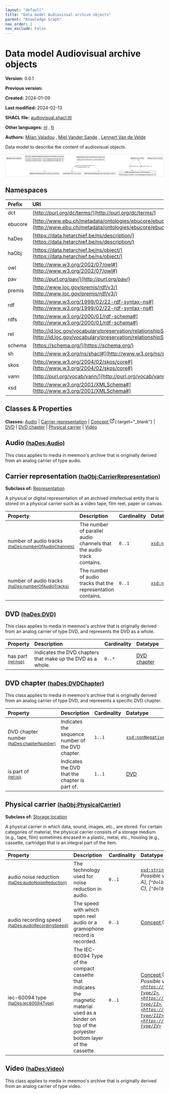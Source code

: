 ```yaml
---
layout: "default"
title: "Data model Audiovisual archive objects"
parent: "Knowledge Graph"
nav_order: 1
nav_exclude: False
---
```

<svg xmlns="http://www.w3.org/2000/svg" style="display: none;"><symbol id="svg-external-link" width="24" height="24" viewBox="0 0 24 24" fill="none" stroke="currentColor" stroke-width="2" stroke-linecap="round" stroke-linejoin="round" class="feather feather-external-link"><title id="svg-external-link-title">(external link)</title><path d="M18 13v6a2 2 0 0 1-2 2H5a2 2 0 0 1-2-2V8a2 2 0 0 1 2-2h6"></path><polyline points="15 3 21 3 21 9"></polyline><line x1="10" y1="14" x2="21" y2="3"></line> </symbol></svg>

Data model Audiovisual archive objects
====================

**Version:** 0.0.1

**Previous version:** 

**Created:** 2024-01-09

**Last modified:** 2024-02-13

**SHACL file:** [audiovisual.shacl.ttl](audiovisual.shacl.ttl)

**Other languages:**
[nl](../nl)
, [fr](../fr)

**Authors:**
[Milan Valadou](mailto:milan.valadou@meemoo.be)
, [Miel Vander Sande](mailto:miel.vandersande@meemoo.be)
, [Lennert Van de Velde](mailto:lennert.vandevelde@meemoo.be)


Data model to describe the content of audiovisual objects.

<div class="wrap">
  <div class="zoom">
  <svg xmlns="http://www.w3.org/2000/svg" xmlns:xlink="http://www.w3.org/1999/xlink" contentStyleType="text/css" preserveAspectRatio="none" version="1.1" viewBox="0 0 1597 223" zoomAndPan="magnify"><defs/><g><a href="#haDes%3AAudio" target="_top" title="#haDes%3AAudio" xlink:actuate="onRequest" xlink:href="#haDes%3AAudio" xlink:show="new" xlink:title="#haDes%3AAudio" xlink:type="simple"><g id="elem_haDes_Audio"><rect codeLine="15" fill="#F1F1F1" height="26.2969" id="haDes_Audio" rx="3.5" ry="3.5" style="stroke:#181818;stroke-width:0.5;" width="154" x="7" y="27.5"/><text fill="#000000" font-family="sans-serif" font-size="14" font-weight="bold" lengthAdjust="spacing" textLength="45" x="10" y="45.4951">Audio</text><text fill="#000000" font-family="sans-serif" font-size="14" lengthAdjust="spacing" textLength="4" x="55" y="45.4951"> </text><text fill="#000000" font-family="sans-serif" font-size="14" lengthAdjust="spacing" textLength="99" x="59" y="45.4951">(haDes:Audio)</text></g></a><a href="#haObj%3ACarrierRepresentation" target="_top" title="#haObj%3ACarrierRepresentation" xlink:actuate="onRequest" xlink:href="#haObj%3ACarrierRepresentation" xlink:show="new" xlink:title="#haObj%3ACarrierRepresentation" xlink:type="simple"><g id="elem_haObj_CarrierRepresentation"><rect codeLine="16" fill="#F1F1F1" height="66.8906" id="haObj_CarrierRepresentation" rx="3.5" ry="3.5" style="stroke:#181818;stroke-width:0.5;" width="395" x="196.5" y="7"/><text fill="#000000" font-family="sans-serif" font-size="14" font-weight="bold" lengthAdjust="spacing" textLength="55" x="199.5" y="24.9951">Carrier</text><text fill="#000000" font-family="sans-serif" font-size="14" font-weight="bold" lengthAdjust="spacing" textLength="5" x="254.5" y="24.9951"> </text><text fill="#000000" font-family="sans-serif" font-size="14" font-weight="bold" lengthAdjust="spacing" textLength="118" x="259.5" y="24.9951">representation</text><text fill="#000000" font-family="sans-serif" font-size="14" lengthAdjust="spacing" textLength="4" x="377.5" y="24.9951"> </text><text fill="#000000" font-family="sans-serif" font-size="14" lengthAdjust="spacing" textLength="207" x="381.5" y="24.9951">(haObj:CarrierRepresentation)</text><line style="stroke:#181818;stroke-width:0.5;" x1="197.5" x2="590.5" y1="33.2969" y2="33.2969"/><text fill="#000000" font-family="sans-serif" font-size="14" lengthAdjust="spacing" textLength="54" x="202.5" y="50.292">number</text><text fill="#000000" font-family="sans-serif" font-size="14" lengthAdjust="spacing" textLength="4" x="256.5" y="50.292"> </text><text fill="#000000" font-family="sans-serif" font-size="14" lengthAdjust="spacing" textLength="13" x="260.5" y="50.292">of</text><text fill="#000000" font-family="sans-serif" font-size="14" lengthAdjust="spacing" textLength="4" x="273.5" y="50.292"> </text><text fill="#000000" font-family="sans-serif" font-size="14" lengthAdjust="spacing" textLength="38" x="277.5" y="50.292">audio</text><text fill="#000000" font-family="sans-serif" font-size="14" lengthAdjust="spacing" textLength="4" x="315.5" y="50.292"> </text><text fill="#000000" font-family="sans-serif" font-size="14" lengthAdjust="spacing" textLength="42" x="319.5" y="50.292">tracks</text><text fill="#000000" font-family="sans-serif" font-size="14" lengthAdjust="spacing" textLength="4" x="361.5" y="50.292"> </text><text fill="#000000" font-family="sans-serif" font-size="14" lengthAdjust="spacing" textLength="5" x="365.5" y="50.292">:</text><text fill="#000000" font-family="sans-serif" font-size="14" lengthAdjust="spacing" textLength="4" x="370.5" y="50.292"> </text><text fill="#000000" font-family="sans-serif" font-size="14" font-style="italic" lengthAdjust="spacing" textLength="165" x="374.5" y="50.292">xsd:nonNegativeInteger</text><text fill="#000000" font-family="sans-serif" font-size="14" lengthAdjust="spacing" textLength="4" x="539.5" y="50.292"> </text><text fill="#000000" font-family="sans-serif" font-size="14" lengthAdjust="spacing" textLength="36" x="543.5" y="50.292">[0..1]</text><text fill="#000000" font-family="sans-serif" font-size="14" lengthAdjust="spacing" textLength="54" x="202.5" y="66.5889">number</text><text fill="#000000" font-family="sans-serif" font-size="14" lengthAdjust="spacing" textLength="4" x="256.5" y="66.5889"> </text><text fill="#000000" font-family="sans-serif" font-size="14" lengthAdjust="spacing" textLength="13" x="260.5" y="66.5889">of</text><text fill="#000000" font-family="sans-serif" font-size="14" lengthAdjust="spacing" textLength="4" x="273.5" y="66.5889"> </text><text fill="#000000" font-family="sans-serif" font-size="14" lengthAdjust="spacing" textLength="38" x="277.5" y="66.5889">audio</text><text fill="#000000" font-family="sans-serif" font-size="14" lengthAdjust="spacing" textLength="4" x="315.5" y="66.5889"> </text><text fill="#000000" font-family="sans-serif" font-size="14" lengthAdjust="spacing" textLength="42" x="319.5" y="66.5889">tracks</text><text fill="#000000" font-family="sans-serif" font-size="14" lengthAdjust="spacing" textLength="4" x="361.5" y="66.5889"> </text><text fill="#000000" font-family="sans-serif" font-size="14" lengthAdjust="spacing" textLength="5" x="365.5" y="66.5889">:</text><text fill="#000000" font-family="sans-serif" font-size="14" lengthAdjust="spacing" textLength="4" x="370.5" y="66.5889"> </text><text fill="#000000" font-family="sans-serif" font-size="14" font-style="italic" lengthAdjust="spacing" textLength="165" x="374.5" y="66.5889">xsd:nonNegativeInteger</text><text fill="#000000" font-family="sans-serif" font-size="14" lengthAdjust="spacing" textLength="4" x="539.5" y="66.5889"> </text><text fill="#000000" font-family="sans-serif" font-size="14" lengthAdjust="spacing" textLength="36" x="543.5" y="66.5889">[0..1]</text></g></a><a href="#premis%3ARepresentation" target="_top" title="#premis%3ARepresentation" xlink:actuate="onRequest" xlink:href="#premis%3ARepresentation" xlink:show="new" xlink:title="#premis%3ARepresentation" xlink:type="simple"><g id="elem_premis_Representation"><rect codeLine="17" fill="#F1F1F1" height="26.2969" id="premis_Representation" rx="3.5" ry="3.5" style="stroke:#181818;stroke-width:0.5;" width="300" x="244" y="178.5"/><text fill="#000000" font-family="sans-serif" font-size="14" font-weight="bold" lengthAdjust="spacing" textLength="121" x="247" y="196.4951">Representation</text><text fill="#000000" font-family="sans-serif" font-size="14" lengthAdjust="spacing" textLength="4" x="368" y="196.4951"> </text><text fill="#000000" font-family="sans-serif" font-size="14" lengthAdjust="spacing" textLength="169" x="372" y="196.4951">(premis:Representation)</text></g></a><a href="../../terms/en#skos%3AConcept" target="_top" title="../../terms/en#skos%3AConcept" xlink:actuate="onRequest" xlink:href="../../terms/en#skos%3AConcept" xlink:show="new" xlink:title="../../terms/en#skos%3AConcept" xlink:type="simple"><g id="elem_skos_Concept"><rect codeLine="18" fill="#F1F1F1" height="26.2969" id="skos_Concept" rx="3.5" ry="3.5" style="stroke:#181818;stroke-width:0.5;" width="183" x="579.5" y="178.5"/><text fill="#000000" font-family="sans-serif" font-size="14" font-weight="bold" lengthAdjust="spacing" textLength="66" x="582.5" y="196.4951">Concept</text><text fill="#000000" font-family="sans-serif" font-size="14" lengthAdjust="spacing" textLength="4" x="648.5" y="196.4951"> </text><text fill="#000000" font-family="sans-serif" font-size="14" lengthAdjust="spacing" textLength="107" x="652.5" y="196.4951">(skos:Concept)</text></g></a><a href="#haDes%3ADVD" target="_top" title="#haDes%3ADVD" xlink:actuate="onRequest" xlink:href="#haDes%3ADVD" xlink:show="new" xlink:title="#haDes%3ADVD" xlink:type="simple"><g id="elem_haDes_DVD"><rect codeLine="19" fill="#F1F1F1" height="26.2969" id="haDes_DVD" rx="3.5" ry="3.5" style="stroke:#181818;stroke-width:0.5;" width="134" x="1267" y="27.5"/><text fill="#000000" font-family="sans-serif" font-size="14" font-weight="bold" lengthAdjust="spacing" textLength="33" x="1270" y="45.4951">DVD</text><text fill="#000000" font-family="sans-serif" font-size="14" lengthAdjust="spacing" textLength="4" x="1303" y="45.4951"> </text><text fill="#000000" font-family="sans-serif" font-size="14" lengthAdjust="spacing" textLength="91" x="1307" y="45.4951">(haDes:DVD)</text></g></a><a href="#haDes%3ADVDChapter" target="_top" title="#haDes%3ADVDChapter" xlink:actuate="onRequest" xlink:href="#haDes%3ADVDChapter" xlink:show="new" xlink:title="#haDes%3ADVDChapter" xlink:type="simple"><g id="elem_haDes_DVDChapter"><rect codeLine="20" fill="#F1F1F1" height="50.5938" id="haDes_DVDChapter" rx="3.5" ry="3.5" style="stroke:#181818;stroke-width:0.5;" width="376" x="1146" y="166"/><text fill="#000000" font-family="sans-serif" font-size="14" font-weight="bold" lengthAdjust="spacing" textLength="33" x="1209.5" y="183.9951">DVD</text><text fill="#000000" font-family="sans-serif" font-size="14" font-weight="bold" lengthAdjust="spacing" textLength="5" x="1242.5" y="183.9951"> </text><text fill="#000000" font-family="sans-serif" font-size="14" font-weight="bold" lengthAdjust="spacing" textLength="61" x="1247.5" y="183.9951">chapter</text><text fill="#000000" font-family="sans-serif" font-size="14" lengthAdjust="spacing" textLength="4" x="1308.5" y="183.9951"> </text><text fill="#000000" font-family="sans-serif" font-size="14" lengthAdjust="spacing" textLength="146" x="1312.5" y="183.9951">(haDes:DVDChapter)</text><line style="stroke:#181818;stroke-width:0.5;" x1="1147" x2="1521" y1="192.2969" y2="192.2969"/><text fill="#000000" font-family="sans-serif" font-size="14" lengthAdjust="spacing" textLength="31" x="1152" y="209.292">DVD</text><text fill="#000000" font-family="sans-serif" font-size="14" lengthAdjust="spacing" textLength="4" x="1183" y="209.292"> </text><text fill="#000000" font-family="sans-serif" font-size="14" lengthAdjust="spacing" textLength="53" x="1187" y="209.292">chapter</text><text fill="#000000" font-family="sans-serif" font-size="14" lengthAdjust="spacing" textLength="4" x="1240" y="209.292"> </text><text fill="#000000" font-family="sans-serif" font-size="14" lengthAdjust="spacing" textLength="54" x="1244" y="209.292">number</text><text fill="#000000" font-family="sans-serif" font-size="14" lengthAdjust="spacing" textLength="4" x="1298" y="209.292"> </text><text fill="#000000" font-family="sans-serif" font-size="14" lengthAdjust="spacing" textLength="5" x="1302" y="209.292">:</text><text fill="#000000" font-family="sans-serif" font-size="14" lengthAdjust="spacing" textLength="4" x="1307" y="209.292"> </text><text fill="#000000" font-family="sans-serif" font-size="14" font-style="italic" lengthAdjust="spacing" textLength="165" x="1311" y="209.292">xsd:nonNegativeInteger</text><text fill="#000000" font-family="sans-serif" font-size="14" lengthAdjust="spacing" textLength="4" x="1476" y="209.292"> </text><text fill="#000000" font-family="sans-serif" font-size="14" lengthAdjust="spacing" textLength="36" x="1480" y="209.292">[1..1]</text></g></a><a href="#haObj%3APhysicalCarrier" target="_top" title="#haObj%3APhysicalCarrier" xlink:actuate="onRequest" xlink:href="#haObj%3APhysicalCarrier" xlink:show="new" xlink:title="#haObj%3APhysicalCarrier" xlink:type="simple"><g id="elem_haObj_PhysicalCarrier"><rect codeLine="21" fill="#F1F1F1" height="50.5938" id="haObj_PhysicalCarrier" rx="3.5" ry="3.5" style="stroke:#181818;stroke-width:0.5;" width="287" x="718.5" y="15"/><text fill="#000000" font-family="sans-serif" font-size="14" font-weight="bold" lengthAdjust="spacing" textLength="64" x="721.5" y="32.9951">Physical</text><text fill="#000000" font-family="sans-serif" font-size="14" font-weight="bold" lengthAdjust="spacing" textLength="5" x="785.5" y="32.9951"> </text><text fill="#000000" font-family="sans-serif" font-size="14" font-weight="bold" lengthAdjust="spacing" textLength="53" x="790.5" y="32.9951">carrier</text><text fill="#000000" font-family="sans-serif" font-size="14" lengthAdjust="spacing" textLength="4" x="843.5" y="32.9951"> </text><text fill="#000000" font-family="sans-serif" font-size="14" lengthAdjust="spacing" textLength="155" x="847.5" y="32.9951">(haObj:PhysicalCarrier)</text><line style="stroke:#181818;stroke-width:0.5;" x1="719.5" x2="1004.5" y1="41.2969" y2="41.2969"/><text fill="#000000" font-family="sans-serif" font-size="14" lengthAdjust="spacing" textLength="38" x="724.5" y="58.292">audio</text><text fill="#000000" font-family="sans-serif" font-size="14" lengthAdjust="spacing" textLength="4" x="762.5" y="58.292"> </text><text fill="#000000" font-family="sans-serif" font-size="14" lengthAdjust="spacing" textLength="38" x="766.5" y="58.292">noise</text><text fill="#000000" font-family="sans-serif" font-size="14" lengthAdjust="spacing" textLength="4" x="804.5" y="58.292"> </text><text fill="#000000" font-family="sans-serif" font-size="14" lengthAdjust="spacing" textLength="66" x="808.5" y="58.292">reduction</text><text fill="#000000" font-family="sans-serif" font-size="14" lengthAdjust="spacing" textLength="4" x="874.5" y="58.292"> </text><text fill="#000000" font-family="sans-serif" font-size="14" lengthAdjust="spacing" textLength="5" x="878.5" y="58.292">:</text><text fill="#000000" font-family="sans-serif" font-size="14" lengthAdjust="spacing" textLength="4" x="883.5" y="58.292"> </text><text fill="#000000" font-family="sans-serif" font-size="14" font-style="italic" lengthAdjust="spacing" textLength="68" x="887.5" y="58.292">xsd:string</text><text fill="#000000" font-family="sans-serif" font-size="14" lengthAdjust="spacing" textLength="4" x="955.5" y="58.292"> </text><text fill="#000000" font-family="sans-serif" font-size="14" lengthAdjust="spacing" textLength="36" x="959.5" y="58.292">[0..1]</text></g></a><a href="#premis%3AStorageLocation" target="_top" title="#premis%3AStorageLocation" xlink:actuate="onRequest" xlink:href="#premis%3AStorageLocation" xlink:show="new" xlink:title="#premis%3AStorageLocation" xlink:type="simple"><g id="elem_premis_StorageLocation"><rect codeLine="22" fill="#F1F1F1" height="26.2969" id="premis_StorageLocation" rx="3.5" ry="3.5" style="stroke:#181818;stroke-width:0.5;" width="313" x="797.5" y="178.5"/><text fill="#000000" font-family="sans-serif" font-size="14" font-weight="bold" lengthAdjust="spacing" textLength="62" x="800.5" y="196.4951">Storage</text><text fill="#000000" font-family="sans-serif" font-size="14" font-weight="bold" lengthAdjust="spacing" textLength="5" x="862.5" y="196.4951"> </text><text fill="#000000" font-family="sans-serif" font-size="14" font-weight="bold" lengthAdjust="spacing" textLength="62" x="867.5" y="196.4951">location</text><text fill="#000000" font-family="sans-serif" font-size="14" lengthAdjust="spacing" textLength="4" x="929.5" y="196.4951"> </text><text fill="#000000" font-family="sans-serif" font-size="14" lengthAdjust="spacing" textLength="174" x="933.5" y="196.4951">(premis:StorageLocation)</text></g></a><a href="#haDes%3AVideo" target="_top" title="#haDes%3AVideo" xlink:actuate="onRequest" xlink:href="#haDes%3AVideo" xlink:show="new" xlink:title="#haDes%3AVideo" xlink:type="simple"><g id="elem_haDes_Video"><rect codeLine="23" fill="#F1F1F1" height="26.2969" id="haDes_Video" rx="3.5" ry="3.5" style="stroke:#181818;stroke-width:0.5;" width="154" x="1436" y="27.5"/><text fill="#000000" font-family="sans-serif" font-size="14" font-weight="bold" lengthAdjust="spacing" textLength="45" x="1439" y="45.4951">Video</text><text fill="#000000" font-family="sans-serif" font-size="14" lengthAdjust="spacing" textLength="4" x="1484" y="45.4951"> </text><text fill="#000000" font-family="sans-serif" font-size="14" lengthAdjust="spacing" textLength="99" x="1488" y="45.4951">(haDes:Video)</text></g></a><g id="link_haObj_CarrierRepresentation_premis_Representation"><path codeLine="27" d="M394,74.2 C394,107.09 394,138.07 394,160.5 " fill="none" id="haObj_CarrierRepresentation-to-premis_Representation" style="stroke:#0000FF;stroke-width:1.0;stroke-dasharray:1.0,3.0;"/><polygon fill="none" points="394,178.5,400,160.5,388,160.5,394,178.5" style="stroke:#0000FF;stroke-width:1.0;"/></g><g id="link_haDes_DVD_haDes_DVDChapter"><path codeLine="36" d="M1311.41,53.76 C1283.34,70.73 1241.08,103.04 1258,136 C1264.16,147.99 1269.4651,154.3907 1280.3751,162.3607 " fill="none" id="haDes_DVD-to-haDes_DVDChapter" style="stroke:#454645;stroke-width:1.0;"/><polygon fill="#454645" points="1285.22,165.9,1280.3122,157.3611,1281.1826,162.9506,1275.5931,163.821,1285.22,165.9" style="stroke:#454645;stroke-width:1.0;"/><polygon fill="#000000" points="1261.6261,124.874,1266.9373,116.9846,1261.2857,115.3695,1261.6261,124.874" style="stroke:#000000;stroke-width:1.0;"/><text fill="#000000" font-family="sans-serif" font-size="13" lengthAdjust="spacing" textLength="23" x="1272" y="124.5669">has</text><text fill="#000000" font-family="sans-serif" font-size="13" lengthAdjust="spacing" textLength="4" x="1295" y="124.5669"> </text><text fill="#000000" font-family="sans-serif" font-size="13" lengthAdjust="spacing" textLength="26" x="1299" y="124.5669">part</text><text fill="#000000" font-family="sans-serif" font-size="13" lengthAdjust="spacing" textLength="4" x="1325" y="124.5669"> </text><text fill="#000000" font-family="sans-serif" font-size="13" lengthAdjust="spacing" textLength="33" x="1329" y="124.5669">[0..*]</text></g><g id="link_haDes_DVDChapter_haDes_DVD"><path codeLine="40" d="M1352.86,165.78 C1358.57,156.87 1364.09,146.44 1367,136 C1375.41,105.87 1359.1195,76.3063 1346.6595,58.4963 " fill="none" id="haDes_DVDChapter-to-haDes_DVD" style="stroke:#454645;stroke-width:1.0;"/><polygon fill="#454645" points="1343.22,53.58,1345.1017,63.2474,1346.0862,57.6769,1351.6567,58.6615,1343.22,53.58" style="stroke:#454645;stroke-width:1.0;"/><polygon fill="#000000" points="1373.7115,115.0747,1371.2994,124.2743,1377.1674,123.9352,1373.7115,115.0747" style="stroke:#000000;stroke-width:1.0;"/><text fill="#000000" font-family="sans-serif" font-size="13" lengthAdjust="spacing" textLength="10" x="1383" y="124.5669">is</text><text fill="#000000" font-family="sans-serif" font-size="13" lengthAdjust="spacing" textLength="4" x="1393" y="124.5669"> </text><text fill="#000000" font-family="sans-serif" font-size="13" lengthAdjust="spacing" textLength="26" x="1397" y="124.5669">part</text><text fill="#000000" font-family="sans-serif" font-size="13" lengthAdjust="spacing" textLength="4" x="1423" y="124.5669"> </text><text fill="#000000" font-family="sans-serif" font-size="13" lengthAdjust="spacing" textLength="12" x="1427" y="124.5669">of</text><text fill="#000000" font-family="sans-serif" font-size="13" lengthAdjust="spacing" textLength="4" x="1439" y="124.5669"> </text><text fill="#000000" font-family="sans-serif" font-size="13" lengthAdjust="spacing" textLength="34" x="1443" y="124.5669">[1..1]</text></g><g id="link_haObj_PhysicalCarrier_premis_StorageLocation"><path codeLine="43" d="M877.19,66.1 C897.1,98.34 921.7815,138.3254 936.9315,162.8554 " fill="none" id="haObj_PhysicalCarrier-to-premis_StorageLocation" style="stroke:#0000FF;stroke-width:1.0;stroke-dasharray:1.0,3.0;"/><polygon fill="none" points="946.39,178.17,942.0364,159.7026,931.8267,166.0082,946.39,178.17" style="stroke:#0000FF;stroke-width:1.0;"/></g><g id="link_haObj_PhysicalCarrier_skos_Concept"><path codeLine="46" d="M758.26,66.01 C736.82,75.05 715.94,87.33 700,104 C680.08,124.83 674.4503,153.7932 672.5003,172.2532 " fill="none" id="haObj_PhysicalCarrier-to-skos_Concept" style="stroke:#454645;stroke-width:1.0;"/><polygon fill="#454645" points="671.87,178.22,676.7933,169.69,672.3952,173.2477,668.8376,168.8496,671.87,178.22" style="stroke:#454645;stroke-width:1.0;"/><polygon fill="#000000" points="701.8595,124.0235,709.8276,118.8312,705.2539,115.1393,701.8595,124.0235" style="stroke:#000000;stroke-width:1.0;"/><text fill="#000000" font-family="sans-serif" font-size="13" lengthAdjust="spacing" textLength="35" x="714" y="117.0669">audio</text><text fill="#000000" font-family="sans-serif" font-size="13" lengthAdjust="spacing" textLength="4" x="749" y="117.0669"> </text><text fill="#000000" font-family="sans-serif" font-size="13" lengthAdjust="spacing" textLength="60" x="753" y="117.0669">recording</text><text fill="#000000" font-family="sans-serif" font-size="13" lengthAdjust="spacing" textLength="4" x="813" y="117.0669"> </text><text fill="#000000" font-family="sans-serif" font-size="13" lengthAdjust="spacing" textLength="39" x="817" y="117.0669">speed</text><text fill="#000000" font-family="sans-serif" font-size="13" lengthAdjust="spacing" textLength="4" x="856" y="117.0669"> </text><text fill="#000000" font-family="sans-serif" font-size="13" lengthAdjust="spacing" textLength="34" x="860" y="117.0669">[0..1]</text><text fill="#000000" font-family="sans-serif" font-size="13" lengthAdjust="spacing" textLength="63" x="714" y="132.1997">iec-60094</text><text fill="#000000" font-family="sans-serif" font-size="13" lengthAdjust="spacing" textLength="4" x="777" y="132.1997"> </text><text fill="#000000" font-family="sans-serif" font-size="13" lengthAdjust="spacing" textLength="28" x="781" y="132.1997">type</text><text fill="#000000" font-family="sans-serif" font-size="13" lengthAdjust="spacing" textLength="4" x="809" y="132.1997"> </text><text fill="#000000" font-family="sans-serif" font-size="13" lengthAdjust="spacing" textLength="34" x="813" y="132.1997">[0..1]</text></g></g></svg>
  </div>
</div>

## Namespaces

| Prefix | URI      |
| :----- | :------- |
| dct     | [http://purl.org/dc/terms/](http://purl.org/dc/terms/) |
| ebucore     | [http://www.ebu.ch/metadata/ontologies/ebucore/ebucore#](http://www.ebu.ch/metadata/ontologies/ebucore/ebucore#) |
| haDes     | [https://data.hetarchief.be/ns/description/](https://data.hetarchief.be/ns/description/) |
| haObj     | [https://data.hetarchief.be/ns/object/](https://data.hetarchief.be/ns/object/) |
| owl     | [http://www.w3.org/2002/07/owl#](http://www.w3.org/2002/07/owl#) |
| pav     | [http://purl.org/pav/](http://purl.org/pav/) |
| premis     | [http://www.loc.gov/premis/rdf/v3/](http://www.loc.gov/premis/rdf/v3/) |
| rdf     | [http://www.w3.org/1999/02/22-rdf-syntax-ns#](http://www.w3.org/1999/02/22-rdf-syntax-ns#) |
| rdfs     | [http://www.w3.org/2000/01/rdf-schema#](http://www.w3.org/2000/01/rdf-schema#) |
| rel     | [http://id.loc.gov/vocabulary/preservation/relationshipSubType/](http://id.loc.gov/vocabulary/preservation/relationshipSubType/) |
| schema     | [https://schema.org/](https://schema.org/) |
| sh     | [http://www.w3.org/ns/shacl#](http://www.w3.org/ns/shacl#) |
| skos     | [http://www.w3.org/2004/02/skos/core#](http://www.w3.org/2004/02/skos/core#) |
| vann     | [http://purl.org/vocab/vann/](http://purl.org/vocab/vann/) |
| xsd     | [http://www.w3.org/2001/XMLSchema#](http://www.w3.org/2001/XMLSchema#) |

## Classes & Properties

**Classes:** 
 [Audio](#haDes%3AAudio) |  [Carrier representation](#haObj%3ACarrierRepresentation) |  [Concept <svg class="svg-external-link" viewBox="0 0 24 24" aria-labelledby="svg-external-link-title"><use xlink:href="#svg-external-link"></use></svg>](../../terms/en#skos%3AConcept){:target="_blank"} |  [DVD](#haDes%3ADVD) |  [DVD chapter](#haDes%3ADVDChapter) |  [Physical carrier](#haObj%3APhysicalCarrier) |  [Video](#haDes%3AVideo)
## <a id="haDes%3AAudio"></a>Audio <small>[(haDes:Audio)](https://data.hetarchief.be/ns/description/Audio)</small>


This class applies to media in meemoo's archive that is originally derived from an analog carrier of type audio.


## <a id="haObj%3ACarrierRepresentation"></a>Carrier representation <small>[(haObj:CarrierRepresentation)](https://data.hetarchief.be/ns/object/CarrierRepresentation)</small>


**Subclass of:** 
[Representation](#premis%3ARepresentation)

A physical or digital representation of an archived intellectual entity that is stored on a physical carrier such as a video tape, film reel, paper or canvas.

| Property | Description | Cardinality | Datatype |
| :------ | :---------- | :---------- | :------- |
| <a id='haDes%3AnumberOfAudioChannels'></a>number of audio tracks <br> <small>[(haDes:numberOfAudioChannels)](https://data.hetarchief.be/ns/description/numberOfAudioChannels)</small> | The number of parallel audio channels that the audio track contains. | `0..1` | [`xsd:nonNegativeInteger`](http://www.w3.org/2001/XMLSchema#nonNegativeInteger)  |
| <a id='haDes%3AnumberOfAudioTracks'></a>number of audio tracks <br> <small>[(haDes:numberOfAudioTracks)](https://data.hetarchief.be/ns/description/numberOfAudioTracks)</small> | The number of audio tracks that the representation contains. | `0..1` | [`xsd:nonNegativeInteger`](http://www.w3.org/2001/XMLSchema#nonNegativeInteger)  |



## <a id="haDes%3ADVD"></a>DVD <small>[(haDes:DVD)](https://data.hetarchief.be/ns/description/DVD)</small>


This class applies to media in meemoo's archive that is originally derived from an analog carrier of type DVD, and represents the DVD as a whole.

| Property | Description | Cardinality | Datatype |
| :------ | :---------- | :---------- | :------- |
| <a id='rel%3Ahsp'></a>has part <br> <small>[(rel:hsp)](http://id.loc.gov/vocabulary/preservation/relationshipSubType/hsp)</small> | Indicates the DVD chapters that make up the DVD as a whole. | `0..*` | [DVD chapter](#haDes%3ADVDChapter)  |

## <a id="haDes%3ADVDChapter"></a>DVD chapter <small>[(haDes:DVDChapter)](https://data.hetarchief.be/ns/description/DVDChapter)</small>


This class applies to media in meemoo's archive that is originally derived from an analog carrier of type DVD, and represents a specific DVD chapter.

| Property | Description | Cardinality | Datatype |
| :------ | :---------- | :---------- | :------- |
| <a id='haDes%3AchapterNumber'></a>DVD chapter number <br> <small>[(haDes:chapterNumber)](https://data.hetarchief.be/ns/description/chapterNumber)</small> | Indicates the sequence number of the DVD chapter. | `1..1` | [`xsd:nonNegativeInteger`](http://www.w3.org/2001/XMLSchema#nonNegativeInteger)  |
| <a id='rel%3Aisi'></a>is part of <br> <small>[(rel:isi)](http://id.loc.gov/vocabulary/preservation/relationshipSubType/isi)</small> | Indicates the DVD that the chapter is part of. | `1..1` | [DVD](#haDes%3ADVD)  |

## <a id="haObj%3APhysicalCarrier"></a>Physical carrier <small>[(haObj:PhysicalCarrier)](https://data.hetarchief.be/ns/object/PhysicalCarrier)</small>


**Subclass of:** 
[Storage location](#premis%3AStorageLocation)

A physical carrier in which data, sound, images, etc., are stored.  For certain categories of material, the physical carrier consists of a storage medium (e.g., tape, film) sometimes encased in a plastic, metal, etc., housing (e.g., cassette, cartridge) that is an integral part of the item.

| Property | Description | Cardinality | Datatype |
| :------ | :---------- | :---------- | :------- |
| <a id='haDes%3AaudioNoiseReduction'></a>audio noise reduction <br> <small>[(haDes:audioNoiseReduction)](https://data.hetarchief.be/ns/description/audioNoiseReduction)</small> | The technology used for noise reduction in audio. | `0..1` | [`xsd:string`](http://www.w3.org/2001/XMLSchema#string) <br>_Possible values: [`"DBX"`](DBX), [`"Dolby A"`](Dolby A), [`"Dolby B"`](Dolby B), [`"Dolby C"`](Dolby C), [`"Dolby D"`](Dolby D)_ |
| <a id='haDes%3AaudioRecordingSpeed'></a>audio recording speed <br> <small>[(haDes:audioRecordingSpeed)](https://data.hetarchief.be/ns/description/audioRecordingSpeed)</small> | The speed with which open reel audio or a gramophone record is recorded. | `0..1` | [Concept <svg class="svg-external-link" viewBox="0 0 24 24" aria-labelledby="svg-external-link-title"><use xlink:href="#svg-external-link"></use></svg>](../../terms/en#skos%3AConcept){:target="_blank"}  |
| <a id='haDes%3Aiec60094Type'></a>iec-60094 type <br> <small>[(haDes:iec60094Type)](https://data.hetarchief.be/ns/description/iec60094Type)</small> | The IEC-60094 Type of the compact cassette that indicates the magnetic material used as a binder on top of the polyester bottom layer of the cassette. | `0..1` | [Concept <svg class="svg-external-link" viewBox="0 0 24 24" aria-labelledby="svg-external-link-title"><use xlink:href="#svg-external-link"></use></svg>](../../terms/en#skos%3AConcept){:target="_blank"} <br>_Possible values: [`<https://data.hetarchief.be/id/iec60094-type/I>`](https://data.hetarchief.be/id/iec60094-type/I), [`<https://data.hetarchief.be/id/iec60094-type/II>`](https://data.hetarchief.be/id/iec60094-type/II), [`<https://data.hetarchief.be/id/iec60094-type/III>`](https://data.hetarchief.be/id/iec60094-type/III), [`<https://data.hetarchief.be/id/iec60094-type/IV>`](https://data.hetarchief.be/id/iec60094-type/IV)_ |



## <a id="haDes%3AVideo"></a>Video <small>[(haDes:Video)](https://data.hetarchief.be/ns/description/Video)</small>


This class applies to media in meemoo's archive that is originally derived from an analog carrier of type video.


[^1]: Unique language tags required
<style>
.zoom > svg {
    width: 100%;
    height: auto;
    background-color: #fff;
}

.zoom > svg text{
   -webkit-user-select: none;
   -moz-user-select: none;
   -ms-user-select: none;
   user-select: none;
}

.wrap {
  overflow: hidden;
  border: 1px solid #E6E6E6;
}

.zoom {
  position: relative;
}

.zoom:hover {
  transform: scale(2.0); cursor: grab;
}
.svg-external-link {
  width: 16px;
  height: 16px;
}
</style>
<script>
var svg = document.querySelector('svg[zoomAndPan="magnify"]');
var zoomDiv = document.querySelector('.zoom');
zoomDiv.addEventListener('mouseleave', onMouseOutZoomDiv);
if (window.PointerEvent) {
  svg.addEventListener('pointerdown', onPointerDown);
  svg.addEventListener('pointerup', onPointerUp);
  svg.addEventListener('pointerleave', onPointerUp); 
  svg.addEventListener('pointermove', onPointerMove); 
} else {

  svg.addEventListener('mousedown', onPointerDown); 
  svg.addEventListener('mouseup', onPointerUp); 
  svg.addEventListener('mouseleave', onPointerUp); 
  svg.addEventListener('mousemove', onPointerMove); 

  svg.addEventListener('touchstart', onPointerDown);
  svg.addEventListener('touchend', onPointerUp);
  svg.addEventListener('touchmove', onPointerMove); 
}

function getPointFromEvent (event) {
  var point = {x:0, y:0};
  if (event.targetTouches) {
    point.x = event.targetTouches[0].clientX;
    point.y = event.targetTouches[0].clientY;
  } else {
    point.x = event.clientX;
    point.y = event.clientY;
  }
  
  return point;
}

var isPointerDown = false;

var pointerOrigin = {
  x: 0,
  y: 0
};

function onPointerDown(event) {
  isPointerDown = true; 
  
  var pointerPosition = getPointFromEvent(event);
  pointerOrigin.x = pointerPosition.x;
  pointerOrigin.y = pointerPosition.y;
}

var originalViewBoxString = svg.getAttribute('viewBox');
var originalViewBoxList= svg.viewBox.baseVal;

var originalViewBox = {
    x: originalViewBoxList.x,
    y: originalViewBoxList.y,
    width: originalViewBoxList.width,
    height: originalViewBoxList.height
};

var viewBox = structuredClone(originalViewBox);
console.log(viewBox);
var newViewBox = {
  x: 0,
  y: 0
};

var ratio = viewBox.width / svg.getBoundingClientRect().width;
window.addEventListener('resize', function() {
  ratio = viewBox.width / svg.getBoundingClientRect().width;
});

function onPointerMove (event) {
  if (!isPointerDown) {
    return;
  }
  event.preventDefault();

  var pointerPosition = getPointFromEvent(event);

  newViewBox.x = viewBox.x - ((pointerPosition.x - pointerOrigin.x) * ratio);
  newViewBox.y = viewBox.y - ((pointerPosition.y - pointerOrigin.y) * ratio);

  var viewBoxString = `${newViewBox.x} ${newViewBox.y} ${viewBox.width} ${viewBox.height}`;
  svg.setAttribute('viewBox', viewBoxString);
}

function onPointerUp() {
  isPointerDown = false;

  viewBox.x = newViewBox.x;
  viewBox.y = newViewBox.y;
}
function onMouseOutZoomDiv(event) {

  var viewBoxString = structuredClone(originalViewBoxString);
  viewBox.x = 0;
  viewBox.y = 0;
  svg.setAttribute('viewBox', originalViewBoxString);
}

</script>

